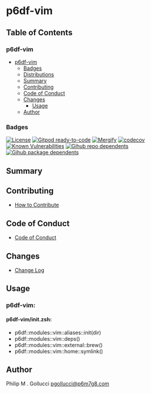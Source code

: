 # p6df-vim

## Table of Contents


### p6df-vim
- [p6df-vim](#p6df-vim)
  - [Badges](#badges)
  - [Distributions](#distributions)
  - [Summary](#summary)
  - [Contributing](#contributing)
  - [Code of Conduct](#code-of-conduct)
  - [Changes](#changes)
    - [Usage](#usage)
  - [Author](#author)

### Badges

[![License](https://img.shields.io/badge/License-Apache%202.0-yellowgreen.svg)](https://opensource.org/licenses/Apache-2.0)
[![Gitpod ready-to-code](https://img.shields.io/badge/Gitpod-ready--to--code-blue?logo=gitpod)](https://gitpod.io/#https://github.com/p6m7g8/p6df-vim)
[![Mergify](https://img.shields.io/endpoint.svg?url=https://gh.mergify.io/badges/p6m7g8/p6df-vim/&style=flat)](https://mergify.io)
[![codecov](https://codecov.io/gh/p6m7g8/p6df-vim/branch/master/graph/badge.svg?token=14Yj1fZbew)](https://codecov.io/gh/p6m7g8/p6df-vim)
[![Known Vulnerabilities](https://snyk.io/test/github/p6m7g8/p6df-vim/badge.svg?targetFile=package.json)](https://snyk.io/test/github/p6m7g8/p6df-vim?targetFile=package.json)
[![Gihub repo dependents](https://badgen.net/github/dependents-repo/p6m7g8/p6df-vim)](https://github.com/p6m7g8/p6df-vim/network/dependents?dependent_type=REPOSITORY)
[![Gihub package dependents](https://badgen.net/github/dependents-pkg/p6m7g8/p6df-vim)](https://github.com/p6m7g8/p6df-vim/network/dependents?dependent_type=PACKAGE)

## Summary

## Contributing

- [How to Contribute](CONTRIBUTING.md)

## Code of Conduct

- [Code of Conduct](https://github.com/p6m7g8/.github/blob/master/CODE_OF_CONDUCT.md)

## Changes

- [Change Log](CHANGELOG.md)

## Usage

### p6df-vim:

#### p6df-vim/init.zsh:

- p6df::modules::vim::aliases::init(dir)
- p6df::modules::vim::deps()
- p6df::modules::vim::external::brew()
- p6df::modules::vim::home::symlink()



## Author

Philip M . Gollucci <pgollucci@p6m7g8.com>
